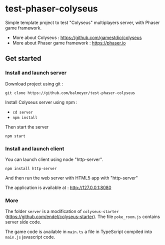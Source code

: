 # test-phaser-colyseus

Simple template project to test "Colyseus" multiplayers server, with Phaser game framework.

* More about Colyseus : https://github.com/gamestdio/colyseus
* More about Phaser game framework : https://phaser.io

## Get started

### Install and launch server

Download project using git :

 `git clone https://github.com/balmeyer/test-phaser-colyseus`

Install Colyseus server using npm :

* `cd server`
* `npm install`
 
Then start the server

`npm start`
 
### Install and launch client

You can launch client using node "http-server".

`npm install http-server`
 
And then run the web server with HTML5 app with "http-server"

The application is available at : http://127.0.0.1:8080

### More

The folder `server` is a modification of `colyseus-starter` (https://github.com/endel/colyseus-starter). The file `poke_room.js` contains server side code.

The game code is available in `main.ts` a file in TypeScript compiled into `main.js` javascript code.

